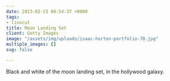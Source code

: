 ```yaml
---
date: 2023-02-23 08:54:37 +0000
tags:
- linocut
title: Moon Landing Set
client: Getty Images
image: "/assets/img/uploads/isaac-horton-portfolio-70.jpg"
multiple_images: []
svg: false

---
```

Black and white of the moon landing set, in the hollywood galaxy.
